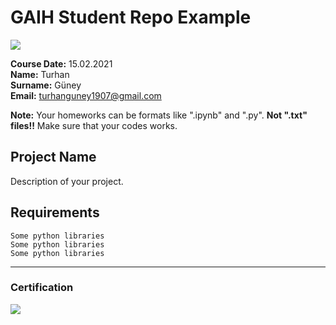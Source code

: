 # GAIH Student Repo Example
![](img/logo.png)

**Course Date:** 15.02.2021  
**Name:** Turhan  
**Surname:** Güney  
**Email:** turhanguney1907@gmail.com  

**Note:** Your homeworks can be formats like ".ipynb" and ".py". **Not ".txt" files!!** Make sure that your codes works.  

## Project Name
Description of your project.

## Requirements
```
Some python libraries
Some python libraries
Some python libraries
```
---

### Certification
![](img/certificate_ex.png)

